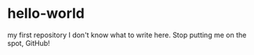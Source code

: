 # hello-world
my first repository
I don't know what to write here. Stop putting me on the spot, GitHub!
